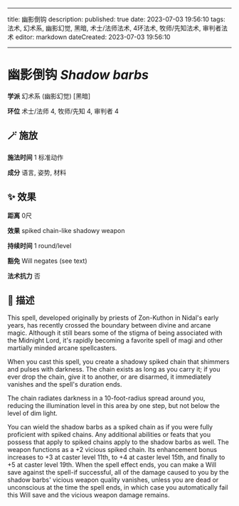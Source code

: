 
---
title: 幽影倒钩
description: 
published: true
date: 2023-07-03 19:56:10
tags: 法术, 幻术系, 幽影幻觉, 黑暗, 术士/法师法术, 4环法术, 牧师/先知法术, 审判者法术
editor: markdown
dateCreated: 2023-07-03 19:56:10

---

# **幽影倒钩** *Shadow barbs*

**学派** 幻术系 (幽影幻觉) \[黑暗\] 

**环位** 术士/法师 4, 牧师/先知 4, 审判者 4

## 🪄 施放

**施法时间** 1 标准动作

**成分** 语言, 姿势, 材料

## ✨ 效果  

**距离** 0尺 

**效果** spiked chain-like shadowy weapon 

**持续时间** 1 round/level 

**豁免** Will negates (see text)

**法术抗力** 否

## 📖 描述

This spell, developed originally by priests of Zon-Kuthon in Nidal's early years, has recently crossed the boundary between divine and arcane magic. Although it still bears some of the stigma of being associated with the Midnight Lord, it's rapidly becoming a favorite spell of magi and other martially minded arcane spellcasters.

When you cast this spell, you create a shadowy spiked chain that shimmers and pulses with darkness. The chain exists as long as you carry it; if you ever drop the chain, give it to another, or are disarmed, it immediately vanishes and the spell's duration ends.

The chain radiates darkness in a 10-foot-radius spread around you, reducing the illumination level in this area by one step, but not below the level of dim light.

You can wield the shadow barbs as a spiked chain as if you were fully proficient with spiked chains. Any additional abilities or feats that you possess that apply to spiked chains apply to the shadow barbs as well. The weapon functions as a +2 vicious spiked chain. Its enhancement bonus increases to +3 at caster level 11th, to +4 at caster level 15th, and finally to +5 at caster level 19th. When the spell effect ends, you can make a Will save against the spell-if successful, all of the damage caused to you by the shadow barbs' vicious weapon quality vanishes, unless you are dead or unconscious at the time the spell ends, in which case you automatically fail this Will save and the vicious weapon damage remains.
    